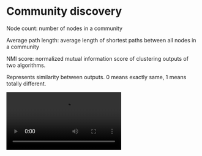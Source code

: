 # Community discovery
Node count: number of nodes in a community

Average path length: average length of shortest paths between all nodes in a community

NMI score: normalized mutual information score of clustering outputs of two algorithms.

Represents similarity between outputs. 0 means exactly same, 1 means totally different.

![](assets/video.mp4)
